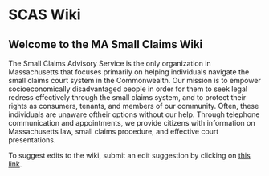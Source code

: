# SCAS Wiki

## Welcome to the MA Small Claims Wiki
The Small Claims Advisory Service is the only organization in Massachusetts that focuses primarily on helping individuals navigate the small claims court system in the Commonwealth. Our mission is to empower socioeconomically disadvantaged people in order for them to seek legal redress effectively through the small claims system, and to protect their rights as consumers, tenants, and members of our community. Often, these individuals are unaware oftheir options without our help. Through telephone communication and appointments, we provide citizens with information on Massachusetts law, small claims procedure, and effective court presentations.


To suggest edits to the wiki, submit an edit suggestion by clicking on [this link](https://docs.google.com/forms/d/e/1FAIpQLScr7Z_wbxl7SLT_ILNWpmlAq3vdumgXvTL-_9VP-sZvFa5LEA/viewform?usp=sf_link).
